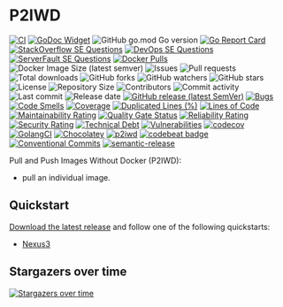 # P2IWD

[![CI](https://github.com/030/p2iwd/workflows/Go/badge.svg?event=push)](https://github.com/030/p2iwd/actions?query=workflow%3AGo)
[![GoDoc Widget]][godoc]
![GitHub go.mod Go version](https://img.shields.io/github/go-mod/go-version/030/p2iwd?logo=go)
[![Go Report Card](https://goreportcard.com/badge/github.com/030/p2iwd)](https://goreportcard.com/report/github.com/030/p2iwd)
[![StackOverflow SE Questions](https://img.shields.io/stackexchange/stackoverflow/t/p2iwd.svg?logo=stackoverflow)](https://stackoverflow.com/tags/p2iwd)
[![DevOps SE Questions](https://img.shields.io/stackexchange/devops/t/p2iwd.svg?logo=stackexchange)](https://devops.stackexchange.com/tags/p2iwd)
[![ServerFault SE Questions](https://img.shields.io/stackexchange/serverfault/t/p2iwd.svg?logo=serverfault)](https://serverfault.com/tags/p2iwd)
[![Docker Pulls](https://img.shields.io/docker/pulls/utrecht/p2iwd?logo=docker&logoColor=white)](https://hub.docker.com/r/utrecht/p2iwd)
![Docker Image Size (latest semver)](https://img.shields.io/docker/image-size/utrecht/p2iwd?logo=docker&logoColor=white&sort=semver)
![Issues](https://img.shields.io/github/issues-raw/030/p2iwd.svg)
![Pull requests](https://img.shields.io/github/issues-pr-raw/030/p2iwd.svg)
![Total downloads](https://img.shields.io/github/downloads/030/p2iwd/total.svg)
![GitHub forks](https://img.shields.io/github/forks/030/p2iwd?label=fork&style=plastic)
![GitHub watchers](https://img.shields.io/github/watchers/030/p2iwd?style=plastic)
![GitHub stars](https://img.shields.io/github/stars/030/p2iwd?style=plastic)
![License](https://img.shields.io/github/license/030/p2iwd.svg)
![Repository Size](https://img.shields.io/github/repo-size/030/p2iwd.svg)
![Contributors](https://img.shields.io/github/contributors/030/p2iwd.svg)
![Commit activity](https://img.shields.io/github/commit-activity/m/030/p2iwd.svg)
![Last commit](https://img.shields.io/github/last-commit/030/p2iwd.svg)
![Release date](https://img.shields.io/github/release-date/030/p2iwd.svg)
[![GitHub release (latest SemVer)](https://img.shields.io/github/v/release/030/p2iwd?logo=github&sort=semver)](https://github.com/030/p2iwd/releases/latest)
[![Bugs](https://sonarcloud.io/api/project_badges/measure?project=030_p2iwd&metric=bugs)](https://sonarcloud.io/dashboard?id=030_p2iwd)
[![Code Smells](https://sonarcloud.io/api/project_badges/measure?project=030_p2iwd&metric=code_smells)](https://sonarcloud.io/dashboard?id=030_p2iwd)
[![Coverage](https://sonarcloud.io/api/project_badges/measure?project=030_p2iwd&metric=coverage)](https://sonarcloud.io/dashboard?id=030_p2iwd)
[![Duplicated Lines (%)](https://sonarcloud.io/api/project_badges/measure?project=030_p2iwd&metric=duplicated_lines_density)](https://sonarcloud.io/dashboard?id=030_p2iwd)
[![Lines of Code](https://sonarcloud.io/api/project_badges/measure?project=030_p2iwd&metric=ncloc)](https://sonarcloud.io/dashboard?id=030_p2iwd)
[![Maintainability Rating](https://sonarcloud.io/api/project_badges/measure?project=030_p2iwd&metric=sqale_rating)](https://sonarcloud.io/dashboard?id=030_p2iwd)
[![Quality Gate Status](https://sonarcloud.io/api/project_badges/measure?project=030_p2iwd&metric=alert_status)](https://sonarcloud.io/dashboard?id=030_p2iwd)
[![Reliability Rating](https://sonarcloud.io/api/project_badges/measure?project=030_p2iwd&metric=reliability_rating)](https://sonarcloud.io/dashboard?id=030_p2iwd)
[![Security Rating](https://sonarcloud.io/api/project_badges/measure?project=030_p2iwd&metric=security_rating)](https://sonarcloud.io/dashboard?id=030_p2iwd)
[![Technical Debt](https://sonarcloud.io/api/project_badges/measure?project=030_p2iwd&metric=sqale_index)](https://sonarcloud.io/dashboard?id=030_p2iwd)
[![Vulnerabilities](https://sonarcloud.io/api/project_badges/measure?project=030_p2iwd&metric=vulnerabilities)](https://sonarcloud.io/dashboard?id=030_p2iwd)
[![codecov](https://codecov.io/gh/030/p2iwd/branch/main/graph/badge.svg)](https://codecov.io/gh/030/p2iwd)
[![GolangCI](https://golangci.com/badges/github.com/golangci/golangci-web.svg)](https://golangci.com/r/github.com/030/p2iwd)
[![Chocolatey](https://img.shields.io/chocolatey/dt/p2iwd)](https://chocolatey.org/packages/p2iwd)
[![p2iwd](https://snapcraft.io//p2iwd/badge.svg)](https://snapcraft.io/p2iwd)
[![codebeat badge](https://codebeat.co/badges/f4aa5086-a4d5-41cd-893a-5da816ee9107)](https://codebeat.co/projects/github-com-030-p2iwd-main)
[![Conventional Commits](https://img.shields.io/badge/Conventional%20Commits-1.0.0-%23FE5196?logo=conventionalcommits&logoColor=white)](https://conventionalcommits.org)
[![semantic-release](https://img.shields.io/badge/%20%20%F0%9F%93%A6%F0%9F%9A%80-semantic--release-e10079.svg)](https://github.com/semantic-release/semantic-release)

[godoc]: https://godoc.org/github.com/030/p2iwd
[godoc widget]: https://godoc.org/github.com/030/p2iwd?status.svg

Pull and Push Images Without Docker (P2IWD):

- pull an individual image.

## Quickstart

[Download the latest release](https://github.com/030/p2iwd/releases/tag/v0.2.0)
and follow one of the following quickstarts:

- [Nexus3](./docs/quickstarts/NEXUS3.md)

## Stargazers over time

[![Stargazers over time](https://starchart.cc/030/p2iwd.svg)](https://starchart.cc/030/p2iwd)
